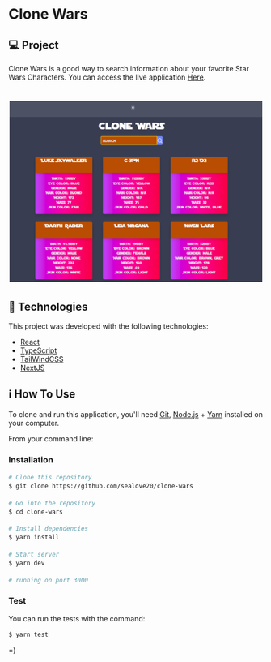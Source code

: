 # Clone Wars

## 💻 Project

Clone Wars is a good way to search information about your favorite Star Wars Characters.
You can access the live application [Here][here].

<h1 align="center">
    <img alt="Example" title="Example" src=".github/capa.png" width="500px" />
</h1>


## :rocket: Technologies

This project was developed with the following technologies:

- [React][reactjs]
- [TypeScript][typescript]
- [TailWindCSS][tailwindcss]
- [NextJS][nextjs]

## :information_source: How To Use

To clone and run this application, you'll need [Git](https://git-scm.com), [Node.js][nodejs] + [Yarn][yarn] installed on your computer.

From your command line:

### Installation

```bash
# Clone this repository
$ git clone https://github.com/sealove20/clone-wars

# Go into the repository
$ cd clone-wars

# Install dependencies
$ yarn install

# Start server
$ yarn dev

# running on port 3000
```

### Test

You can run the tests with the command:



```bash
$ yarn test
```

=)

[nextjs]: https://nextjs.org/
[tailwindcss]: https://tailwindcss.com/
[typescript]: https://www.typescriptlang.org/
[reactjs]: https://reactjs.org
[yarn]: https://yarnpkg.com/
[nodejs]: https://nodejs.org/
[here]: https://clone-wars-pb2jsyx77.vercel.app/
